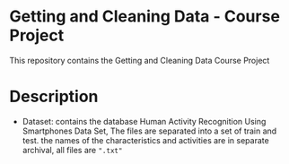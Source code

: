 # Getting and Cleaning Data - Course Project

This repository contains the Getting and Cleaning Data Course Project

# Description 
- Dataset: contains the database Human Activity Recognition Using Smartphones Data Set, The files are separated into a set of train and test. 
the names of the characteristics and activities are in separate archival, all files are <code>".txt"</code>
